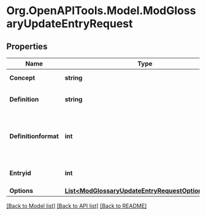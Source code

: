 # Org.OpenAPITools.Model.ModGlossaryUpdateEntryRequest

## Properties

Name | Type | Description | Notes
------------ | ------------- | ------------- | -------------
**Concept** | **string** | Glossary concept | 
**Definition** | **string** | Glossary concept definition | 
**Definitionformat** | **int** | definition format (1 &#x3D; HTML, 0 &#x3D; MOODLE, 2 &#x3D; PLAIN, or 4 &#x3D; MARKDOWN) | 
**Entryid** | **int** | Glossary entry id to update | 
**Options** | [**List&lt;ModGlossaryUpdateEntryRequestOptionsInner&gt;**](ModGlossaryUpdateEntryRequestOptionsInner.md) |  | [optional] 

[[Back to Model list]](../README.md#documentation-for-models) [[Back to API list]](../README.md#documentation-for-api-endpoints) [[Back to README]](../README.md)

